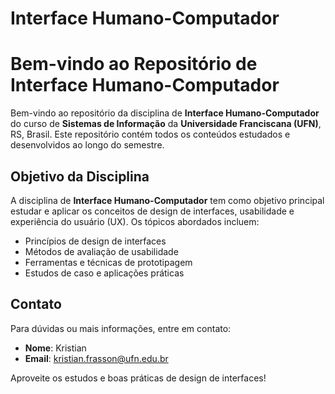 # Interface Humano-Computador

# Bem-vindo ao Repositório de Interface Humano-Computador

Bem-vindo ao repositório da disciplina de **Interface Humano-Computador** do curso de **Sistemas de Informação** da **Universidade Franciscana (UFN)**, RS, Brasil. Este repositório contém todos os conteúdos estudados e desenvolvidos ao longo do semestre.

## Objetivo da Disciplina

A disciplina de **Interface Humano-Computador** tem como objetivo principal estudar e aplicar os conceitos de design de interfaces, usabilidade e experiência do usuário (UX). Os tópicos abordados incluem:

- Princípios de design de interfaces
- Métodos de avaliação de usabilidade
- Ferramentas e técnicas de prototipagem
- Estudos de caso e aplicações práticas

## Contato

Para dúvidas ou mais informações, entre em contato:

- **Nome**: Kristian
- **Email**: [kristian.frasson@ufn.edu.br](mailto:kristian.frasson@ufn.edu.br)

Aproveite os estudos e boas práticas de design de interfaces!

